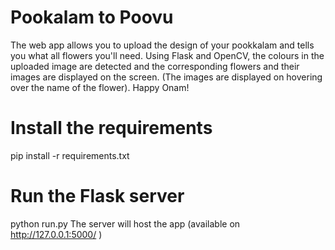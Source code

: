 # Pookalam to Poovu
The web app allows you to upload the design of your pookkalam and tells you what all flowers you'll need.
Using Flask and OpenCV, the colours in the uploaded image are detected and the corresponding flowers and their images are displayed on the screen. (The images are displayed on hovering over the name of the flower).
Happy Onam!
# Install the requirements
pip install -r requirements.txt
# Run the Flask server
python run.py
The server will host the app (available on http://127.0.0.1:5000/ )
